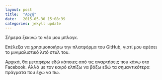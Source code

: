 ```yaml
---
layout: post
title:  "Αρχή"
date:   2015-05-30 15:08:39
categories: jekyll update
---
```

Σήμερα ξεκινώ το νέο μου μπλογκ. 

Επέλεξα να χρησιμοποιήσω την πλατφόρμα του GitHub, γιατί μου αρέσει το μινιμαλιστικό λιτό στυλ του.

Αρχικά, θα μεταφέρω εδώ κάποιες από τις αναρτήσεις που κάνω στο Facebook. Αλλά με τον καιρό ελπίζω να βάζω εδώ τα σημαντικότερα πράγματα που έχω να πω.